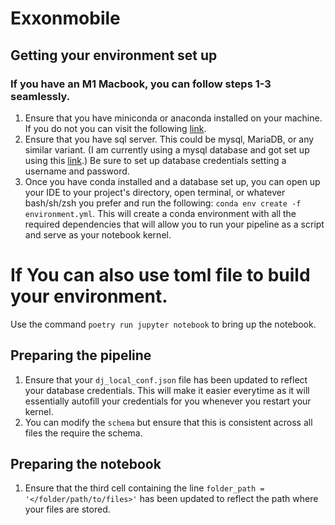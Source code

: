 
# Exxonmobile

## Getting your environment set up 

### If you have an M1 Macbook, you can follow steps 1-3 seamlessly.
1. Ensure that you have miniconda or anaconda installed on your machine. If you do not you can visit the following [link](https://docs.conda.io/en/latest/miniconda.html).
2. Ensure that you have sql server. This could be mysql, MariaDB, or any similar variant.
 (I am currently using a mysql database and got set up using this [link](https://dev.mysql.com/downloads/mysql/).) 
 Be sure to set up database credentials setting a username and password. 
3. Once you have conda installed and a database set up, you can open up your IDE to your project's directory, open terminal, or whatever bash/sh/zsh you prefer and run the following: `conda env create -f environment.yml`. This will create a conda environment with all the required dependencies that will allow you to run your pipeline as a script and serve as your notebook kernel.

# If You can also use toml file to build your environment.

Use the command `poetry run jupyter notebook` to bring up the notebook.


## Preparing the pipeline

1. Ensure that your `dj_local_conf.json` file has been updated to reflect your database credentials. This will make it easier everytime as it will essentially autofill your credentials for you whenever you restart your kernel.
2. You can modify the `schema` but ensure that this is consistent across all files the require the schema.


## Preparing the notebook 


1. Ensure that the third cell containing the line `folder_path = '</folder/path/to/files>'` has been updated to reflect the path where your files are stored. 




